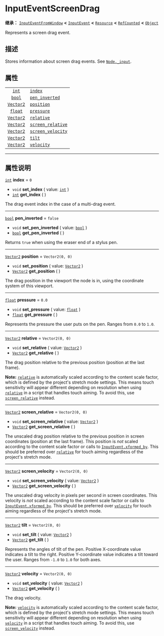 <!-- ⚠ 请勿编辑本文件 ⚠ -->
<!-- 本文档使用脚本从 WeDot 引擎源码仓库生成。 -->
<!-- 生成脚本：https://github.com/WeDot-Engine/WeDot/tree/4.3/doc/tools/make_md.py； -->
<!-- 原文件：https://github.com/WeDot-Engine/WeDot/tree/4.3/doc/classes/InputEventScreenDrag.xml。 -->

<div id="_class_inputeventscreendrag"></div>

# InputEventScreenDrag

**继承：** [`InputEventFromWindow`](class_inputeventfromwindow.md) **<** [`InputEvent`](class_inputevent.md) **<** [`Resource`](class_resource.md) **<** [`RefCounted`](class_refcounted.md) **<** [`Object`](class_object.md)

Represents a screen drag event.

## 描述

Stores information about screen drag events. See [`Node._input`](class_node.md#class_node_private_method__input).

## 属性

|||
|:-:|:--|
| [`int`](class_int.md)         | [`index`](class_inputeventscreendrag.md#class_inputeventscreendrag_property_index)                     | ``0``             |
| [`bool`](class_bool.md)       | [`pen_inverted`](class_inputeventscreendrag.md#class_inputeventscreendrag_property_pen_inverted)       | ``false``         |
| [`Vector2`](class_vector2.md) | [`position`](class_inputeventscreendrag.md#class_inputeventscreendrag_property_position)               | ``Vector2(0, 0)`` |
| [`float`](class_float.md)     | [`pressure`](class_inputeventscreendrag.md#class_inputeventscreendrag_property_pressure)               | ``0.0``           |
| [`Vector2`](class_vector2.md) | [`relative`](class_inputeventscreendrag.md#class_inputeventscreendrag_property_relative)               | ``Vector2(0, 0)`` |
| [`Vector2`](class_vector2.md) | [`screen_relative`](class_inputeventscreendrag.md#class_inputeventscreendrag_property_screen_relative) | ``Vector2(0, 0)`` |
| [`Vector2`](class_vector2.md) | [`screen_velocity`](class_inputeventscreendrag.md#class_inputeventscreendrag_property_screen_velocity) | ``Vector2(0, 0)`` |
| [`Vector2`](class_vector2.md) | [`tilt`](class_inputeventscreendrag.md#class_inputeventscreendrag_property_tilt)                       | ``Vector2(0, 0)`` |
| [`Vector2`](class_vector2.md) | [`velocity`](class_inputeventscreendrag.md#class_inputeventscreendrag_property_velocity)               | ``Vector2(0, 0)`` |

<!-- rst-class:: classref-section-separator -->

---

## 属性说明

<div id="_class_inputeventscreendrag_property_index"></div>

[`int`](class_int.md) **index** = ``0`` <div id="class_inputeventscreendrag_property_index"></div>

- `void` **set_index** ( value: [`int`](class_int.md) )
- [`int`](class_int.md) **get_index** ( )

The drag event index in the case of a multi-drag event.

<!-- rst-class:: classref-item-separator -->

---

<div id="_class_inputeventscreendrag_property_pen_inverted"></div>

[`bool`](class_bool.md) **pen_inverted** = ``false`` <div id="class_inputeventscreendrag_property_pen_inverted"></div>

- `void` **set_pen_inverted** ( value: [`bool`](class_bool.md) )
- [`bool`](class_bool.md) **get_pen_inverted** ( )

Returns `true` when using the eraser end of a stylus pen.

<!-- rst-class:: classref-item-separator -->

---

<div id="_class_inputeventscreendrag_property_position"></div>

[`Vector2`](class_vector2.md) **position** = ``Vector2(0, 0)`` <div id="class_inputeventscreendrag_property_position"></div>

- `void` **set_position** ( value: [`Vector2`](class_vector2.md) )
- [`Vector2`](class_vector2.md) **get_position** ( )

The drag position in the viewport the node is in, using the coordinate system of this viewport.

<!-- rst-class:: classref-item-separator -->

---

<div id="_class_inputeventscreendrag_property_pressure"></div>

[`float`](class_float.md) **pressure** = ``0.0`` <div id="class_inputeventscreendrag_property_pressure"></div>

- `void` **set_pressure** ( value: [`float`](class_float.md) )
- [`float`](class_float.md) **get_pressure** ( )

Represents the pressure the user puts on the pen. Ranges from `0.0` to `1.0`.

<!-- rst-class:: classref-item-separator -->

---

<div id="_class_inputeventscreendrag_property_relative"></div>

[`Vector2`](class_vector2.md) **relative** = ``Vector2(0, 0)`` <div id="class_inputeventscreendrag_property_relative"></div>

- `void` **set_relative** ( value: [`Vector2`](class_vector2.md) )
- [`Vector2`](class_vector2.md) **get_relative** ( )

The drag position relative to the previous position (position at the last frame).

 **Note:** [`relative`](class_inputeventscreendrag.md#class_inputeventscreendrag_property_relative) is automatically scaled according to the content scale factor, which is defined by the project's stretch mode settings. This means touch sensitivity will appear different depending on resolution when using [`relative`](class_inputeventscreendrag.md#class_inputeventscreendrag_property_relative) in a script that handles touch aiming. To avoid this, use [`screen_relative`](class_inputeventscreendrag.md#class_inputeventscreendrag_property_screen_relative) instead.

<!-- rst-class:: classref-item-separator -->

---

<div id="_class_inputeventscreendrag_property_screen_relative"></div>

[`Vector2`](class_vector2.md) **screen_relative** = ``Vector2(0, 0)`` <div id="class_inputeventscreendrag_property_screen_relative"></div>

- `void` **set_screen_relative** ( value: [`Vector2`](class_vector2.md) )
- [`Vector2`](class_vector2.md) **get_screen_relative** ( )

The unscaled drag position relative to the previous position in screen coordinates (position at the last frame). This position is *not* scaled according to the content scale factor or calls to [`InputEvent.xformed_by`](class_inputevent.md#class_inputevent_method_xformed_by). This should be preferred over [`relative`](class_inputeventscreendrag.md#class_inputeventscreendrag_property_relative) for touch aiming regardless of the project's stretch mode.

<!-- rst-class:: classref-item-separator -->

---

<div id="_class_inputeventscreendrag_property_screen_velocity"></div>

[`Vector2`](class_vector2.md) **screen_velocity** = ``Vector2(0, 0)`` <div id="class_inputeventscreendrag_property_screen_velocity"></div>

- `void` **set_screen_velocity** ( value: [`Vector2`](class_vector2.md) )
- [`Vector2`](class_vector2.md) **get_screen_velocity** ( )

The unscaled drag velocity in pixels per second in screen coordinates. This velocity is *not* scaled according to the content scale factor or calls to [`InputEvent.xformed_by`](class_inputevent.md#class_inputevent_method_xformed_by). This should be preferred over [`velocity`](class_inputeventscreendrag.md#class_inputeventscreendrag_property_velocity) for touch aiming regardless of the project's stretch mode.

<!-- rst-class:: classref-item-separator -->

---

<div id="_class_inputeventscreendrag_property_tilt"></div>

[`Vector2`](class_vector2.md) **tilt** = ``Vector2(0, 0)`` <div id="class_inputeventscreendrag_property_tilt"></div>

- `void` **set_tilt** ( value: [`Vector2`](class_vector2.md) )
- [`Vector2`](class_vector2.md) **get_tilt** ( )

Represents the angles of tilt of the pen. Positive X-coordinate value indicates a tilt to the right. Positive Y-coordinate value indicates a tilt toward the user. Ranges from `-1.0` to `1.0` for both axes.

<!-- rst-class:: classref-item-separator -->

---

<div id="_class_inputeventscreendrag_property_velocity"></div>

[`Vector2`](class_vector2.md) **velocity** = ``Vector2(0, 0)`` <div id="class_inputeventscreendrag_property_velocity"></div>

- `void` **set_velocity** ( value: [`Vector2`](class_vector2.md) )
- [`Vector2`](class_vector2.md) **get_velocity** ( )

The drag velocity.

 **Note:** [`velocity`](class_inputeventscreendrag.md#class_inputeventscreendrag_property_velocity) is automatically scaled according to the content scale factor, which is defined by the project's stretch mode settings. This means touch sensitivity will appear different depending on resolution when using [`velocity`](class_inputeventscreendrag.md#class_inputeventscreendrag_property_velocity) in a script that handles touch aiming. To avoid this, use [`screen_velocity`](class_inputeventscreendrag.md#class_inputeventscreendrag_property_screen_velocity) instead.

[^virtual]: 本方法通常需要用户覆盖才能生效。
[^const]: 本方法无副作用，不会修改该实例的任何成员变量。
[^vararg]: 本方法除了能接受在此处描述的参数外，还能够继续接受任意数量的参数。
[^constructor]: 本方法用于构造某个类型。
[^static]: 调用本方法无需实例，可直接使用类名进行调用。
[^operator]: 本方法描述的是使用本类型作为左操作数的有效运算符。
[^bitfield]: 这个值是由下列位标志构成位掩码的整数。
[^void]: 无返回值。
